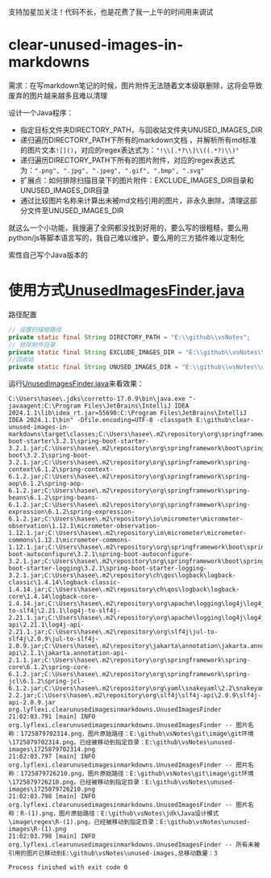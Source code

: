 支持加星加关注！代码不长，也是花费了我一上午的时间用来调试

# clear-unused-images-in-markdowns

需求：在写markdown笔记的时候，图片附件无法随着文本级联删除，这将会导致废弃的图片越来越多且难以清理

设计一个Java程序：
- 指定目标文件夹DIRECTORY_PATH，与回收站文件夹UNUSED_IMAGES_DIR
- 递归遍历DIRECTORY_PATH下所有的markdown文档 ，并解析所有md标准的图片文本`![]()`，对应的regex表达式为：`"!\\[.*?\\]\\((.*?)\\)"`
- 递归遍历DIRECTORY_PATH下所有的图片附件，对应的regex表达式为：`".png", ".jpg", ".jpeg", ".gif", ".bmp", ".svg"`
- 扩展点：如何排除扫描目录下的图片附件：EXCLUDE_IMAGES_DIR目录和UNUSED_IMAGES_DIR目录
- 通过比较图片名称来计算出未被md文档引用的图片，非永久删除，清理这部分文件至UNUSED_IMAGES_DIR

就这么一个小功能，我搜遍了全网都没找到好用的，要么写的很粗糙，要么用python/js等脚本语言写的，我自己难以维护，要么用的三方插件难以定制化

索性自己写个Java版本的
# 使用方式[UnusedImagesFinder.java](src%2Fmain%2Fjava%2Forg%2Flyflexi%2Fclearunusedimagesinmarkdowns%2FUnusedImagesFinder.java)
路径配置
```java
// 设置扫描根路径
private static final String DIRECTORY_PATH = "E:\\github\\vsNotes";
// 排除附件目录
private static final String EXCLUDE_IMAGES_DIR = "E:\\github\\vsNotes\\appendix-drawio";
//回收站
private static final String UNUSED_IMAGES_DIR = "E:\\github\\vsNotes\\unused-images";
```
运行[UnusedImagesFinder.java](src%2Fmain%2Fjava%2Forg%2Flyflexi%2Fclearunusedimagesinmarkdowns%2FUnusedImagesFinder.java)来看效果：

```shell
C:\Users\hasee\.jdks\corretto-17.0.9\bin\java.exe "-javaagent:C:\Program Files\JetBrains\IntelliJ IDEA 2024.1.1\lib\idea_rt.jar=55690:C:\Program Files\JetBrains\IntelliJ IDEA 2024.1.1\bin" -Dfile.encoding=UTF-8 -classpath E:\github\clear-unused-images-in-markdowns\target\classes;C:\Users\hasee\.m2\repository\org\springframework\boot\spring-boot-starter\3.2.1\spring-boot-starter-3.2.1.jar;C:\Users\hasee\.m2\repository\org\springframework\boot\spring-boot\3.2.1\spring-boot-3.2.1.jar;C:\Users\hasee\.m2\repository\org\springframework\spring-context\6.1.2\spring-context-6.1.2.jar;C:\Users\hasee\.m2\repository\org\springframework\spring-aop\6.1.2\spring-aop-6.1.2.jar;C:\Users\hasee\.m2\repository\org\springframework\spring-beans\6.1.2\spring-beans-6.1.2.jar;C:\Users\hasee\.m2\repository\org\springframework\spring-expression\6.1.2\spring-expression-6.1.2.jar;C:\Users\hasee\.m2\repository\io\micrometer\micrometer-observation\1.12.1\micrometer-observation-1.12.1.jar;C:\Users\hasee\.m2\repository\io\micrometer\micrometer-commons\1.12.1\micrometer-commons-1.12.1.jar;C:\Users\hasee\.m2\repository\org\springframework\boot\spring-boot-autoconfigure\3.2.1\spring-boot-autoconfigure-3.2.1.jar;C:\Users\hasee\.m2\repository\org\springframework\boot\spring-boot-starter-logging\3.2.1\spring-boot-starter-logging-3.2.1.jar;C:\Users\hasee\.m2\repository\ch\qos\logback\logback-classic\1.4.14\logback-classic-1.4.14.jar;C:\Users\hasee\.m2\repository\ch\qos\logback\logback-core\1.4.14\logback-core-1.4.14.jar;C:\Users\hasee\.m2\repository\org\apache\logging\log4j\log4j-to-slf4j\2.21.1\log4j-to-slf4j-2.21.1.jar;C:\Users\hasee\.m2\repository\org\apache\logging\log4j\log4j-api\2.21.1\log4j-api-2.21.1.jar;C:\Users\hasee\.m2\repository\org\slf4j\jul-to-slf4j\2.0.9\jul-to-slf4j-2.0.9.jar;C:\Users\hasee\.m2\repository\jakarta\annotation\jakarta.annotation-api\2.1.1\jakarta.annotation-api-2.1.1.jar;C:\Users\hasee\.m2\repository\org\springframework\spring-core\6.1.2\spring-core-6.1.2.jar;C:\Users\hasee\.m2\repository\org\springframework\spring-jcl\6.1.2\spring-jcl-6.1.2.jar;C:\Users\hasee\.m2\repository\org\yaml\snakeyaml\2.2\snakeyaml-2.2.jar;C:\Users\hasee\.m2\repository\org\slf4j\slf4j-api\2.0.9\slf4j-api-2.0.9.jar org.lyflexi.clearunusedimagesinmarkdowns.UnusedImagesFinder
21:02:03.791 [main] INFO org.lyflexi.clearunusedimagesinmarkdowns.UnusedImagesFinder -- 图片名称：1725879702314.png，图片原始路径：E:\github\vsNotes\git\image\git环境\1725879702314.png，已经被移动到指定目录：E:\github\vsNotes\unused-images\1725879702314.png
21:02:03.797 [main] INFO org.lyflexi.clearunusedimagesinmarkdowns.UnusedImagesFinder -- 图片名称：1725879726210.png，图片原始路径：E:\github\vsNotes\git\image\git环境\1725879726210.png，已经被移动到指定目录：E:\github\vsNotes\unused-images\1725879726210.png
21:02:03.798 [main] INFO org.lyflexi.clearunusedimagesinmarkdowns.UnusedImagesFinder -- 图片名称：R-(1).png，图片原始路径：E:\github\vsNotes\jdk\Java设计模式\image\regex\R-(1).png，已经被移动到指定目录：E:\github\vsNotes\unused-images\R-(1).png
21:02:03.798 [main] INFO org.lyflexi.clearunusedimagesinmarkdowns.UnusedImagesFinder -- 所有未被引用的图片已移动到E:\github\vsNotes\unused-images,总移动数量：3

Process finished with exit code 0

```


